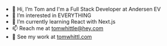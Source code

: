 - 👋 Hi, I’m Tom and I'm a Full Stack Developer at Andersen EV
- 👀 I’m interested in EVERYTHING 
- 🌱 I’m currently learning React with Next.js
- 📫 Reach me at tomwhittle@hey.com
- 👾 See my work at <a href="https://tomwhittl.com/" target="_blank">tomwhittl.com</a> 
